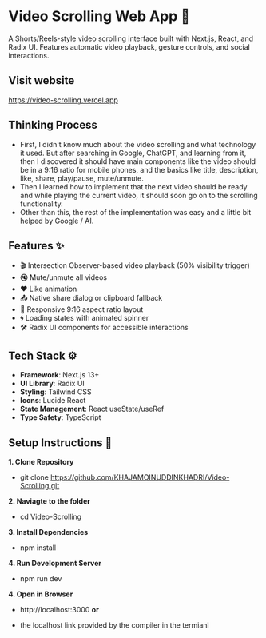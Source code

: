 # Video Scrolling Web App 🎥

A Shorts/Reels-style video scrolling interface built with Next.js, React, and Radix UI. Features automatic video playback, gesture controls, and social interactions.

## Visit website

https://video-scrolling.vercel.app 


## Thinking Process
- First, I didn't know much about the video scrolling and what technology it used. But after searching in Google, ChatGPT, and learning from it, then I discovered it should have main components like the video should be in a 9:16 ratio for mobile phones, and the basics like title, description, like, share, play/pause, mute/unmute.
- Then I learned how to implement that the next video should be ready and while playing the current video, it should soon go on to the scrolling functionality.
- Other than this, the rest of the implementation was easy and a little bit helped by Google / AI.




## Features ✨
- 🎬 Intersection Observer-based video playback (50% visibility trigger)
- 🔇 Mute/unmute all videos
- ❤️ Like animation
- 📤 Native share dialog or clipboard fallback
- 📏 Responsive 9:16 aspect ratio layout
- 🌀 Loading states with animated spinner
- 🛠️ Radix UI components for accessible interactions

## Tech Stack ⚙️
- **Framework**: Next.js 13+
- **UI Library**: Radix UI 
- **Styling**: Tailwind CSS
- **Icons**: Lucide React
- **State Management**: React useState/useRef
- **Type Safety**: TypeScript

## Setup Instructions 🚀

**1. Clone Repository**

 - git clone https://github.com/KHAJAMOINUDDINKHADRI/Video-Scrolling.git

**2. Naviagte to the folder**

 - cd Video-Scrolling

**3. Install Dependencies**
 
 - npm install

**4. Run Development Server**

 - npm run dev

**4. Open in Browser**

 - http://localhost:3000 **or**

 - the localhost link provided by the compiler in the termianl



